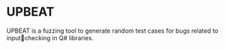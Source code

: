 # UPBEAT

UPBEAT is a fuzzing tool to generate random test cases for bugs related to inputchecking in Q# libraries.
